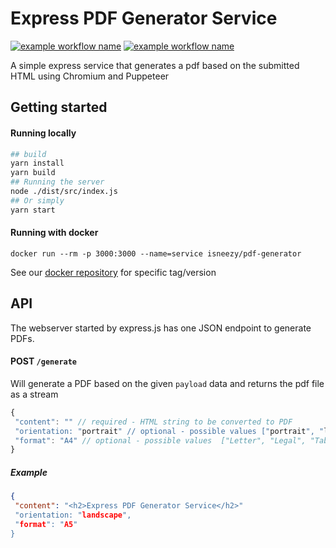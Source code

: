 # Express PDF Generator Service

[![example workflow name](https://github.com/isneezy/pdf-generator-service/workflows/CI/badge.svg?branch=master)](https://github.com/isneezy/pdf-generator-service)
[![example workflow name](https://github.com/isneezy/pdf-generator-service/workflows/Docker%20Image/badge.svg?branch=master)](https://github.com/isneezy/pdf-generator-service)


A simple express service that generates a pdf based on the submitted HTML using Chromium and Puppeteer

## Getting started
#### Running locally
```bash
## build
yarn install
yarn build
## Running the server
node ./dist/src/index.js
## Or simply
yarn start
```
#### Running with docker
```
docker run --rm -p 3000:3000 --name=service isneezy/pdf-generator
```
See our [docker repository](https://hub.docker.com/r/isneezy/pdf-generator) for specific tag/version

## API
The webserver started by express.js has one JSON endpoint to generate PDFs.

#### POST `/generate`
Will generate a PDF based on the given `payload` data and returns the pdf file as a stream
```js
{
 "content": "" // required - HTML string to be converted to PDF
 "orientation: "portrait" // optional - possible values ["portrait", "landscape"],
 "format": "A4" // optional - possible values  ["Letter", "Legal", "Tabloid", "Ledger", "A0", "A1", "A2", "A3", "A4", "A5", "A6"]
}
```

##### Example
```json
{
 "content": "<h2>Express PDF Generator Service</h2>"
 "orientation: "landscape",
 "format": "A5"
}
```
